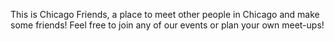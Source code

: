 <!-- We can use this for text underneath the header before the links -->

This is Chicago Friends, a place to meet other people in Chicago and make some friends! Feel free to join any of our events or plan your own meet-ups!
